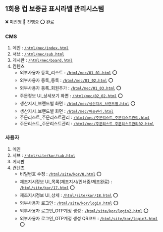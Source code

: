 ## 1회용 컵 보증금 표시라벨 관리시스템

❌ 미진행 🔺 진행중 ⭕ 완료

### CMS
1. 메인 : [`/html/mec/index.html`](./html/mec/index.html)
2. 서브 : [`/html/mec/sub.html`](./html/mec/sub.html)
3. 게시판 : [`/html/mec/board.html`](./html/mec/board.html)
4. 컨텐츠
    * 외부사용자 등록_리스트 : [`/html/mec/01_01.html`](./html/mec/01_01.html) ⭕
    * 외부사용자 등록_등록 : [`/html/mec/01_02.html`](./html/mec/01_02.html) ⭕
    * 외부사용자 등록_회원추가 : [`/html/mec/01_03.html`](./html/mec/01_03.html) ⭕
    * 주문정보 UI_상세보기 화면 : [`/html/mec/02_02.html`](./html/mec/02_02.html) ⭕
    * 생산지시_브랜드별 화면 : [`/html/mec/생산지시_브랜드별.html`](./html/mec/생산지시_브랜드별.html) ⭕
    * 생산지시_브랜드별 화면 : [`/html/mec/매출관리.html`](./html/mec/매출관리.html)
    * 주문리스트_주문리스트관리 : [`/html/mec/주문리스트_주문리스트관리.html`](./html/mec/주문리스트_주문리스트관리.html)
    * 주문리스트_주문리스트관리 : [`/html/mec/주문리스트_주문리스트관리02.html`](./html/mec/주문리스트_주문리스트관리02.html)
    
    
### 사용자
1. 메인 
2. 서브 : [`/html/site/kor/sub.html`](./html/site/kor/sub.html)
3. 게시판
4. 컨텐츠
    * 비밀번호 수정 : [`/html/site/kor/8.html`](./html/site/kor/8.html) ⭕
    * 제조지시정보 UI_목록(제조지시/인쇄중/제조완료) : [`/html/site/kor/17.html`](./html/site/kor/17.html) ⭕
    * 제조지시정보 UI_상세 : [`/html/site/kor/18.html`](./html/site/kor/18.html) ⭕
    * 외부사용자 로그인 : [`/html/site/kor/login.html`](./html/site/kor/login.html) ⭕
    * 외부사용자 로그인_OTP계정 생성 : [`/html/site/kor/login2.html`](./html/site/kor/login2.html) ⭕
    * 외부사용자 로그인_OTP계정 생성 QR코드 : [`/html/site/kor/login3.html`](./html/site/kor/login3.html) ⭕